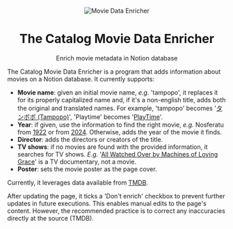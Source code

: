 <p align="center">
  <p align="center">
   <img src="https://github.com/user-attachments/assets/7fdc5944-fe4d-42c3-9e53-712601c74afc" alt="Movie Data Enricher">
  </p>
  <h1 align="center"><b>The Catalog Movie Data Enricher</b></h1>
  <p align="center">
    Enrich movie metadata in Notion database
  </p>
</p>

The Catalog Movie Data Enricher is a program that adds information about movies on a Notion
database. It currently supports:
* **Movie name**: given an initial movie name, _e.g._ 'tampopo', it replaces it for its properly
capitalized name and, if it's a non-english title, adds both the original and translated names. For
example, 'tampopo' becomes '[タンポポ
(Tampopo)](https://www.themoviedb.org/movie/11830?language=en-US)', 'Playtime' becomes
'[PlayTime](https://www.themoviedb.org/movie/10227-playtime?language=en-US)'.
* **Year**: if given, use the information to find the right movie, _e.g._ Nosferatu from
[1922](https://www.themoviedb.org/movie/653-nosferatu-eine-symphonie-des-grauens?language=en-US) or
from [2024](https://www.themoviedb.org/movie/426063-nosferatu?language=en-US). Otherwise, adds the
year of the movie it finds.
* **Director**: adds the directors or creators of the title.
* **TV shows**: if no movies are found with the provided information, it searches for TV shows.
_E.g._ '[All Watched Over by Machines of Loving
Grace](https://www.themoviedb.org/tv/44045-all-watched-over-by-machines-of-loving-grace?language=en-US)'
is a TV documentary, not a movie.
* **Poster**: sets the movie poster as the page cover.

Currently, it leverages data available from [TMDB](https://www.themoviedb.org/).

After updating the page, it ticks a 'Don't enrich' checkbox to prevent further updates in future
executions. This enables manual edits to the page's content. However, the recommended practice is to
correct any inaccuracies directly at the source (TMDB).
